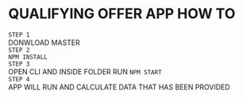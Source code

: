 # QUALIFYING OFFER APP HOW TO

`STEP 1`\
DONWLOAD MASTER\
`STEP 2`\
`NPM INSTALL`\
`STEP 3`\
OPEN CLI AND INSIDE FOLDER RUN `NPM START`\
`STEP 4`\
APP WILL RUN AND CALCULATE DATA THAT HAS BEEN PROVIDED 
